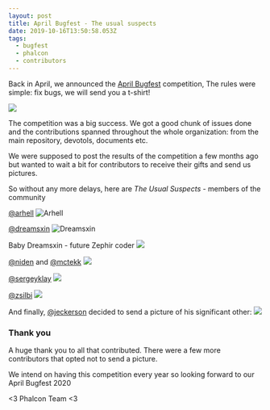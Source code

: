 ```yaml
---
layout: post
title: April Bugfest - The usual suspects
date: 2019-10-16T13:50:58.053Z
tags:
  - bugfest
  - phalcon
  - contributors
---
```

Back in April, we announced the [April Bugfest](post/competition-2019-april-bugfest) competition, The rules were simple: fix bugs, we will send you a t-shirt!

<!--more-->

![](/assets/files/feature.jpg)

The competition was a big success. We got a good chunk of issues done and the contributions spanned throughout the whole organization: from the main repository, devotols, documents etc.

We were supposed to post the results of the competition a few months ago but wanted to wait a bit for contributors to receive their gifts and send us pictures. 

So without any more delays, here are _The Usual Suspects_ - members of the community

[@arhell](https://github.com/arhell)
![Arhell](/assets/files/arhell.jpg)

[@dreamsxin](https://github.com/dreamsxin)
![Dreamsxin](/assets/files/dream.jpg)

Baby Dreamsxin - future Zephir coder
![](/assets/files/dream-baby.jpg)

[@niden](https://github.com/niden) and [@mctekk](https://github.com/mctekk)
![](/assets/files/max-nikos.jpg)

[@sergeyklay](https://github.com/sergeyklay)
![](/assets/files/serghei.jpg)

[@zsilbi](https://github.com/zsilbi)
![](/assets/files/zsilbi.jpg)

And finally, [@jeckerson](https://github.com/jeckerson) decided to send a picture of his significant other:
![](/assets/files/jeckerson.jpg)

### Thank you

A huge thank you to all that contributed. There were a few more contributors that opted not to send a picture. 

We intend on having this competition every year so looking forward to our April Bugfest 2020

<3 Phalcon Team <3
